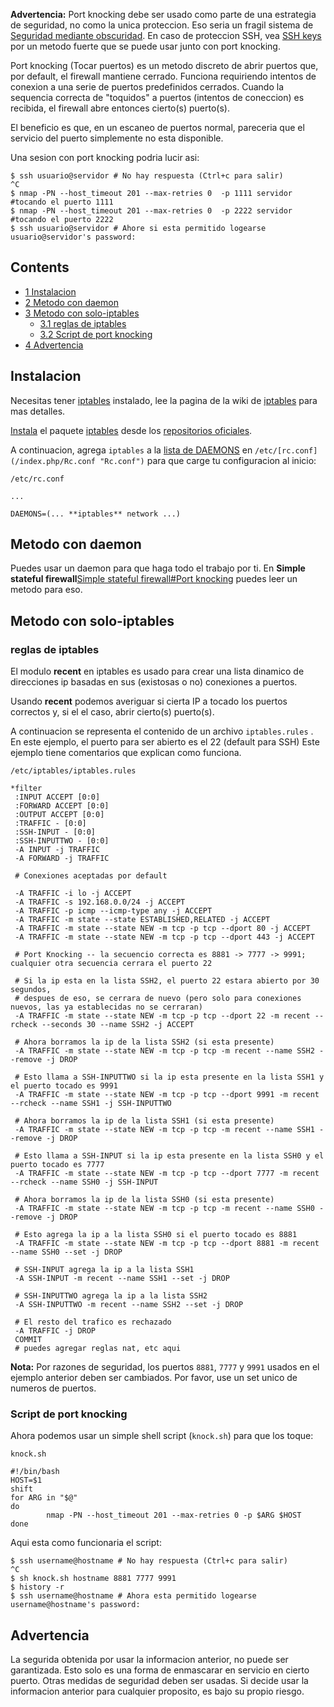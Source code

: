**Advertencia:** Port knocking debe ser usado como parte de una estrategia de seguridad, no como la unica proteccion. Eso seria un fragil sistema de [Seguridad mediante obscuridad](https://en.wikipedia.org/wiki/Security_through_obscurity "wikipedia:Security through obscurity"). En caso de proteccion SSH, vea [SSH keys](/index.php/SSH_keys "SSH keys") por un metodo fuerte que se puede usar junto con port knocking.

Port knocking (Tocar puertos) es un metodo discreto de abrir puertos que, por default, el firewall mantiene cerrado. Funciona requiriendo intentos de conexion a una serie de puertos predefinidos cerrados. Cuando la sequencia correcta de "toquidos" a puertos (intentos de coneccion) es recibida, el firewall abre entonces cierto(s) puerto(s).

El beneficio es que, en un escaneo de puertos normal, pareceria que el servicio del puerto simplemente no esta disponible.

Una sesion con port knocking podria lucir asi:

```
$ ssh usuario@servidor # No hay respuesta (Ctrl+c para salir)
^C
$ nmap -PN --host_timeout 201 --max-retries 0  -p 1111 servidor #tocando el puerto 1111
$ nmap -PN --host_timeout 201 --max-retries 0  -p 2222 servidor #tocando el puerto 2222
$ ssh usuario@servidor # Ahore si esta permitido logearse
usuario@servidor's password:

```

## Contents

*   [1 Instalacion](#Instalacion)
*   [2 Metodo con daemon](#Metodo_con_daemon)
*   [3 Metodo con solo-iptables](#Metodo_con_solo-iptables)
    *   [3.1 reglas de iptables](#reglas_de_iptables)
    *   [3.2 Script de port knocking](#Script_de_port_knocking)
*   [4 Advertencia](#Advertencia)

## Instalacion

Necesitas tener [iptables](https://www.archlinux.org/packages/?name=iptables) instalado, lee la pagina de la wiki de [iptables](/index.php/Iptables "Iptables") para mas detalles.

[Instala](/index.php/Pacman "Pacman") el paquete [iptables](https://www.archlinux.org/packages/?name=iptables) desde los [repositorios oficiales](/index.php/Official_repositories "Official repositories").

A continuacion, agrega `iptables` a la [lista de DAEMONS](/index.php/Daemon "Daemon") en `/etc/[rc.conf](/index.php/Rc.conf "Rc.conf")` para que carge tu configuracion al inicio:

 `/etc/rc.conf` 
```
...

DAEMONS=(... **iptables** network ...)
```

## Metodo con daemon

Puedes usar un daemon para que haga todo el trabajo por ti. En **Simple stateful firewall**[Simple stateful firewall#Port knocking](/index.php/Simple_stateful_firewall#Port_knocking "Simple stateful firewall") puedes leer un metodo para eso.

## Metodo con solo-iptables

### reglas de iptables

El modulo **recent** en iptables es usado para crear una lista dinamico de direcciones ip basadas en sus (existosas o no) conexiones a puertos.

Usando **recent** podemos averiguar si cierta IP a tocado los puertos correctos y, si el el caso, abrir cierto(s) puerto(s).

A continuacion se representa el contenido de un archivo `iptables.rules` . En este ejemplo, el puerto para ser abierto es el 22 (default para SSH) Este ejemplo tiene comentarios que explican como funciona.

 `/etc/iptables/iptables.rules` 
```
*filter
 :INPUT ACCEPT [0:0]
 :FORWARD ACCEPT [0:0]
 :OUTPUT ACCEPT [0:0]
 :TRAFFIC - [0:0]
 :SSH-INPUT - [0:0]
 :SSH-INPUTTWO - [0:0]
 -A INPUT -j TRAFFIC
 -A FORWARD -j TRAFFIC

 # Conexiones aceptadas por default

 -A TRAFFIC -i lo -j ACCEPT
 -A TRAFFIC -s 192.168.0.0/24 -j ACCEPT
 -A TRAFFIC -p icmp --icmp-type any -j ACCEPT
 -A TRAFFIC -m state --state ESTABLISHED,RELATED -j ACCEPT
 -A TRAFFIC -m state --state NEW -m tcp -p tcp --dport 80 -j ACCEPT
 -A TRAFFIC -m state --state NEW -m tcp -p tcp --dport 443 -j ACCEPT

 # Port Knocking -- la secuencio correcta es 8881 -> 7777 -> 9991;  cualquier otra secuencia cerrara el puerto 22

 # Si la ip esta en la lista SSH2, el puerto 22 estara abierto por 30 segundos,
 # despues de eso, se cerrara de nuevo (pero solo para conexiones nuevos, las ya establecidas no se cerraran)
 -A TRAFFIC -m state --state NEW -m tcp -p tcp --dport 22 -m recent --rcheck --seconds 30 --name SSH2 -j ACCEPT

 # Ahora borramos la ip de la lista SSH2 (si esta presente)
 -A TRAFFIC -m state --state NEW -m tcp -p tcp -m recent --name SSH2 --remove -j DROP

 # Esto llama a SSH-INPUTTWO si la ip esta presente en la lista SSH1 y el puerto tocado es 9991
 -A TRAFFIC -m state --state NEW -m tcp -p tcp --dport 9991 -m recent --rcheck --name SSH1 -j SSH-INPUTTWO

 # Ahora borramos la ip de la lista SSH1 (si esta presente)
 -A TRAFFIC -m state --state NEW -m tcp -p tcp -m recent --name SSH1 --remove -j DROP

 # Esto llama a SSH-INPUT si la ip esta presente en la lista SSH0 y el puerto tocado es 7777
 -A TRAFFIC -m state --state NEW -m tcp -p tcp --dport 7777 -m recent --rcheck --name SSH0 -j SSH-INPUT

 # Ahora borramos la ip de la lista SSH0 (si esta presente)
 -A TRAFFIC -m state --state NEW -m tcp -p tcp -m recent --name SSH0 --remove -j DROP

 # Esto agrega la ip a la lista SSH0 si el puerto tocado es 8881
 -A TRAFFIC -m state --state NEW -m tcp -p tcp --dport 8881 -m recent --name SSH0 --set -j DROP

 # SSH-INPUT agrega la ip a la lista SSH1 
 -A SSH-INPUT -m recent --name SSH1 --set -j DROP

 # SSH-INPUTTWO agrega la ip a la lista SSH2
 -A SSH-INPUTTWO -m recent --name SSH2 --set -j DROP 

 # El resto del trafico es rechazado
 -A TRAFFIC -j DROP
 COMMIT
 # puedes agregar reglas nat, etc aqui
```

**Nota:** Por razones de seguridad, los puertos `8881`, `7777` y `9991` usados en el ejemplo anterior deben ser cambiados. Por favor, use un set unico de numeros de puertos.

### Script de port knocking

Ahora podemos usar un simple shell script (`knock.sh`) para que los toque:

 `knock.sh` 
```
#!/bin/bash
HOST=$1
shift
for ARG in "$@"
do
        nmap -PN --host_timeout 201 --max-retries 0 -p $ARG $HOST
done
```

Aqui esta como funcionaria el script:

```
$ ssh username@hostname # No hay respuesta (Ctrl+c para salir)
^C
$ sh knock.sh hostname 8881 7777 9991
$ history -r
$ ssh username@hostname # Ahora esta permitido logearse
username@hostname's password:

```

## Advertencia

La segurida obtenida por usar la informacion anterior, no puede ser garantizada. Esto solo es una forma de enmascarar en servicio en cierto puerto. Otras medidas de seguridad deben ser usadas. Si decide usar la informacion anterior para cualquier proposito, es bajo su propio riesgo.